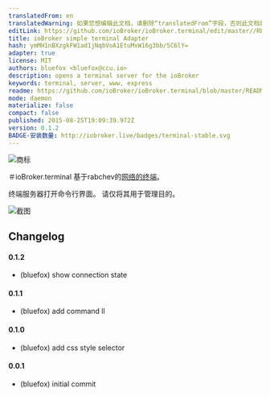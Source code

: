 ```yaml
---
translatedFrom: en
translatedWarning: 如果您想编辑此文档，请删除“translatedFrom”字段，否则此文档将再次自动翻译
editLink: https://github.com/ioBroker/ioBroker.terminal/edit/master//README.md
title: ioBroker simple terminal Adapter
hash: ymMH1nBXzgkFW1ad1jNqbVoA1EtuMxW16g3bb/5C6lY=
adapter: true
license: MIT
authors: bluefox <bluefox@ccu.io>
description: opens a terminal server for the ioBroker
keywords: terminal, server, www, express
readme: https://github.com/ioBroker/ioBroker.terminal/blob/master/README.md
mode: daemon
materialize: false
compact: false
published: 2015-08-25T19:09:39.972Z
version: 0.1.2
BADGE-安装数量: http://iobroker.live/badges/terminal-stable.svg
---
```

![商标](zh-cn/adapterref/iobroker.terminal/../../../en/adapterref/iobroker.terminal/admin/terminal.png)


＃ioBroker.terminal
基于rabchev的[网络的终端](https://github.com/rabchev/web-terminal)。

终端服务器打开命令行界面。
请仅将其用于管理目的。

![截图](zh-cn/adapterref/iobroker.terminal/../../../en/adapterref/iobroker.terminal/img/screen1.png)

## Changelog

#### 0.1.2
* (bluefox) show connection state

#### 0.1.1
* (bluefox) add command ll

#### 0.1.0
* (bluefox) add css style selector

#### 0.0.1
* (bluefox) initial commit